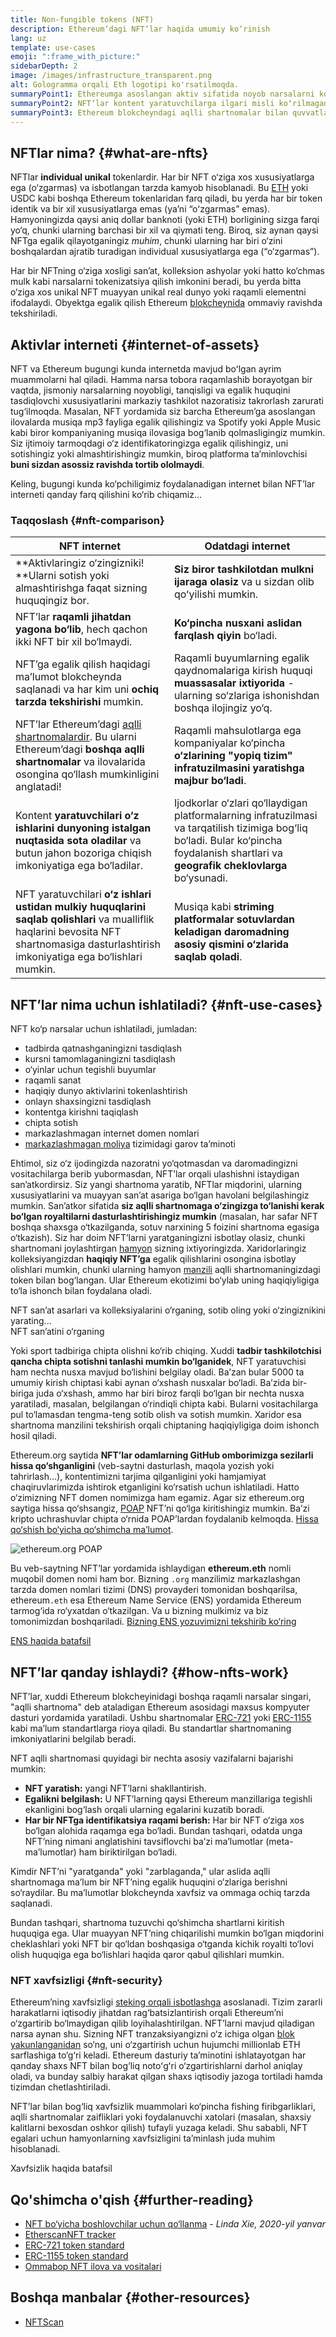 ```yaml
---
title: Non-fungible tokens (NFT)
description: Ethereumʼdagi NFTʼlar haqida umumiy ko‘rinish
lang: uz
template: use-cases
emoji: ":frame_with_picture:"
sidebarDepth: 2
image: /images/infrastructure_transparent.png
alt: Gologramma orqali Eth logotipi ko'rsatilmoqda.
summaryPoint1: Ethereumga asoslangan aktiv sifatida noyob narsalarni koʻrsatish usuli.
summaryPoint2: NFTʼlar kontent yaratuvchilarga ilgari misli koʻrilmagan darajada ko‘proq imkoniyat va kuch bermoqda.
summaryPoint3: Ethereum blokcheyndagi aqlli shartnomalar bilan quvvatlantirilgan.
---
```


## NFTlar nima? {#what-are-nfts}

NFTlar **individual unikal** tokenlardir. Har bir NFT o‘ziga xos xususiyatlarga ega (o‘zgarmas) va isbotlangan tarzda kamyob hisoblanadi. Bu [ETH](/glossary/#ether) yoki USDC kabi boshqa Ethereum tokenlaridan farq qiladi, bu yerda har bir token identik va bir xil xususiyatlarga emas (yaʼni “oʻzgarmas” emas). Hamyoningizda qaysi aniq dollar banknoti (yoki ETH) borligining sizga farqi yo‘q, chunki ularning barchasi bir xil va qiymati teng. Biroq, siz aynan qaysi NFTga egalik qilayotganingiz _muhim_, chunki ularning har biri o‘zini boshqalardan ajratib turadigan individual xususiyatlarga ega (“o‘zgarmas”).

Har bir NFTning o‘ziga xosligi san’at, kolleksion ashyolar yoki hatto ko‘chmas mulk kabi narsalarni tokenizatsiya qilish imkonini beradi, bu yerda bitta o‘ziga xos unikal NFT muayyan unikal real dunyo yoki raqamli elementni ifodalaydi. Obyektga egalik qilish Ethereum [blokcheynida](/glossary/#blockchain) ommaviy ravishda tekshiriladi.

<YouTube id="Xdkkux6OxfM" />

## Aktivlar interneti {#internet-of-assets}

NFT va Ethereum bugungi kunda internetda mavjud boʻlgan ayrim muammolarni hal qiladi. Hamma narsa tobora raqamlashib borayotgan bir vaqtda, jismoniy narsalarning noyobligi, tanqisligi va egalik huquqini tasdiqlovchi xususiyatlarini markaziy tashkilot nazoratisiz takrorlash zarurati tug‘ilmoqda. Masalan, NFT yordamida siz barcha Ethereumʼga asoslangan ilovalarda musiqa mp3 fayliga egalik qilishingiz va Spotify yoki Apple Music kabi biror kompaniyaning musiqa ilovasiga bog‘lanib qolmasligingiz mumkin. Siz ijtimoiy tarmoqdagi o‘z identifikatoringizga egalik qilishingiz, uni sotishingiz yoki almashtirishingiz mumkin, biroq platforma ta’minlovchisi **buni sizdan asossiz ravishda tortib ololmaydi**.

Keling, bugungi kunda ko‘pchiligimiz foydalanadigan internet bilan NFTʼlar interneti qanday farq qilishini ko‘rib chiqamiz...

### Taqqoslash {#nft-comparison}

| NFT internet                                                                                                                                                                             | Odatdagi internet                                                                                                                                                                        |
| ---------------------------------------------------------------------------------------------------------------------------------------------------------------------------------------- | ---------------------------------------------------------------------------------------------------------------------------------------------------------------------------------------- |
| **Aktivlaringiz o‘zingizniki! **Ularni sotish yoki almashtirishga faqat sizning huquqingiz bor.                                                                                          | **Siz biror tashkilotdan mulkni ijaraga olasiz** va u sizdan olib qoʻyilishi mumkin.                                                                                                     |
| NFTʼlar **raqamli jihatdan yagona bo‘lib**, hech qachon ikki NFT bir xil bo‘lmaydi.                                                                                                      | **Ko‘pincha nusxani aslidan farqlash qiyin** bo‘ladi.                                                                                                                                    |
| NFTʼga egalik qilish haqidagi ma’lumot blokcheynda saqlanadi va har kim uni **ochiq tarzda tekshirishi** mumkin.                                                                         | Raqamli buyumlarning egalik qaydnomalariga kirish huquqi **muassasalar ixtiyorida** - ularning so‘zlariga ishonishdan boshqa ilojingiz yo‘q.                                             |
| NFTʼlar Ethereumʼdagi [aqlli shartnomalardir](/glossary/#smart-contract). Bu ularni Ethereumʼdagi **boshqa aqlli shartnomalar** va ilovalarida osongina qo‘llash mumkinligini anglatadi! | Raqamli mahsulotlarga ega kompaniyalar ko‘pincha **o‘zlarining "yopiq tizim" infratuzilmasini yaratishga majbur bo‘ladi**.                                                               |
| Kontent **yaratuvchilari o‘z ishlarini dunyoning istalgan nuqtasida sota oladilar** va butun jahon bozoriga chiqish imkoniyatiga ega bo‘ladilar.                                         | Ijodkorlar o‘zlari qo‘llaydigan platformalarning infratuzilmasi va tarqatilish tizimiga bog‘liq bo‘ladi. Bular ko‘pincha foydalanish shartlari va **geografik cheklovlarga** bo‘ysunadi. |
| NFT yaratuvchilari **o‘z ishlari ustidan mulkiy huquqlarini saqlab qolishlari** va mualliflik haqlarini bevosita NFT shartnomasiga dasturlashtirish imkoniyatiga ega bo‘lishlari mumkin. | Musiqa kabi **striming platformalar sotuvlardan keladigan daromadning asosiy qismini o‘zlarida saqlab qoladi**.                                                                          |

## NFTʼlar nima uchun ishlatiladi? {#nft-use-cases}

NFT ko‘p narsalar uchun ishlatiladi, jumladan:

- tadbirda qatnashganingizni tasdiqlash
- kursni tamomlaganingizni tasdiqlash
- o‘yinlar uchun tegishli buyumlar
- raqamli sanat
- haqiqiy dunyo aktivlarini tokenlashtirish
- onlayn shaxsingizni tasdiqlash
- kontentga kirishni taqiqlash
- chipta sotish
- markazlashmagan internet domen nomlari
- [markazlashmagan moliya](/glossary/#defi) tizimidagi garov ta’minoti

Ehtimol, siz o‘z ijodingizda nazoratni yo‘qotmasdan va daromadingizni vositachilarga berib yubormasdan, NFTʼlar orqali ulashishni istaydigan san’atkordirsiz. Siz yangi shartnoma yaratib, NFTlar miqdorini, ularning xususiyatlarini va muayyan san’at asariga bo‘lgan havolani belgilashingiz mumkin. Sanʼatkor sifatida **siz aqlli shartnomaga o‘zingizga to‘lanishi kerak bo‘lgan royaltilarni dasturlashtirishingiz mumkin** (masalan, har safar NFT boshqa shaxsga o‘tkazilganda, sotuv narxining 5 foizini shartnoma egasiga o‘tkazish). Siz har doim NFTʼlarni yaratganingizni isbotlay olasiz, chunki shartnomani joylashtirgan [hamyon](/glossary/#wallet) sizning ixtiyoringizda. Xaridorlaringiz kolleksiyangizdan **haqiqiy NFTʼga** egalik qilishlarini osongina isbotlay olishlari mumkin, chunki ularning hamyon [manzili](/glossary/#address) aqlli shartnomaningizdagi token bilan bog‘langan. Ular Ethereum ekotizimi bo‘ylab uning haqiqiyligiga to‘la ishonch bilan foydalana oladi.

<InfoBanner shouldSpaceBetween emoji=":eyes:" mt="8">
  <div>NFT san’at asarlari va kolleksiyalarini o‘rganing, sotib oling yoki o‘zingiznikini yarating...</div>
  <ButtonLink href="/dapps/?category=collectibles#explore">
    NFT san’atini o‘rganing
  </ButtonLink>
</InfoBanner>

Yoki sport tadbiriga chipta olishni ko‘rib chiqing. Xuddi **tadbir tashkilotchisi qancha chipta sotishni tanlashi mumkin bo‘lganidek**, NFT yaratuvchisi ham nechta nusxa mavjud bo‘lishini belgilay oladi. Ba’zan bular 5000 ta umumiy kirish chiptasi kabi aynan o‘xshash nusxalar bo‘ladi. Ba’zida bir-biriga juda o‘xshash, ammo har biri biroz farqli bo‘lgan bir nechta nusxa yaratiladi, masalan, belgilangan o‘rindiqli chipta kabi. Bularni vositachilarga pul to‘lamasdan tengma-teng sotib olish va sotish mumkin. Xaridor esa shartnoma manzilini tekshirish orqali chiptaning haqiqiyligiga doim ishonch hosil qiladi.

Ethereum.org saytida **NFTʼlar odamlarning GitHub omborimizga sezilarli hissa qo‘shganligini** (veb-saytni dasturlash, maqola yozish yoki tahrirlash...), kontentimizni tarjima qilganligini yoki hamjamiyat chaqiruvlarimizda ishtirok etganligini ko‘rsatish uchun ishlatiladi. Hatto o‘zimizning NFT domen nomimizga ham egamiz. Agar siz ethereum.org saytiga hissa qo‘shsangiz, [POAP](/glossary/#poap) NFTʼni qo‘lga kiritishingiz mumkin. Ba’zi kripto uchrashuvlar chipta o‘rnida POAPʼlardan foydalanib kelmoqda. [Hissa qo‘shish bo‘yicha qo‘shimcha ma’lumot](/contributing/#poap).

![ethereum.org POAP](./poap.png)

Bu veb-saytning NFTʼlar yordamida ishlaydigan **ethereum.eth** nomli muqobil domen nomi ham bor. Bizning `.org` manzilimiz markazlashgan tarzda domen nomlari tizimi (DNS) provayderi tomonidan boshqarilsa, ethereum`.eth` esa Ethereum Name Service (ENS) yordamida Ethereum tarmog‘ida ro‘yxatdan o‘tkazilgan. Va u bizning mulkimiz va biz tomonimizdan boshqariladi. [Bizning ENS yozuvimizni tekshirib ko‘ring](https://app.ens.domains/name/ethereum.eth)

[ENS haqida batafsil](https://app.ens.domains)

<Divider />

## NFTʼlar qanday ishlaydi? {#how-nfts-work}

NFTʼlar, xuddi Ethereum blokcheyinidagi boshqa raqamli narsalar singari, "aqlli shartnoma" deb ataladigan Ethereum asosidagi maxsus kompyuter dasturi yordamida yaratiladi. Ushbu shartnomalar [ERC-721](/glossary/#erc-721) yoki [ERC-1155](/glossary/#erc-1155) kabi ma’lum standartlarga rioya qiladi. Bu standartlar shartnomaning imkoniyatlarini belgilab beradi.

NFT aqlli shartnomasi quyidagi bir nechta asosiy vazifalarni bajarishi mumkin:

- **NFT yaratish:** yangi NFTʼlarni shakllantirish.
- **Egalikni belgilash:** U NFTʼlarning qaysi Ethereum manzillariga tegishli ekanligini bog‘lash orqali ularning egalarini kuzatib boradi.
- **Har bir NFTga identifikatsiya raqami berish:** Har bir NFT o‘ziga xos bo‘lgan alohida raqamga ega bo‘ladi. Bundan tashqari, odatda unga NFTʼning nimani anglatishini tavsiflovchi ba’zi ma’lumotlar (meta-ma’lumotlar) ham biriktirilgan bo‘ladi.

Kimdir NFTʼni "yaratganda" yoki "zarblaganda," ular aslida aqlli shartnomaga ma’lum bir NFTʼning egalik huquqini o‘zlariga berishni so‘raydilar. Bu ma’lumotlar blokcheynda xavfsiz va ommaga ochiq tarzda saqlanadi.

Bundan tashqari, shartnoma tuzuvchi qo‘shimcha shartlarni kiritish huquqiga ega. Ular muayyan NFTʼning chiqarilishi mumkin bo‘lgan miqdorini cheklashlari yoki NFT bir qo‘ldan boshqasiga o‘tganda kichik royalti to‘lovi olish huquqiga ega bo‘lishlari haqida qaror qabul qilishlari mumkin.

### NFT xavfsizligi {#nft-security}

Ethereumʼning xavfsizligi [steking orqali isbotlashga](/glossary/#pos) asoslanadi. Tizim zararli harakatlarni iqtisodiy jihatdan rag‘batsizlantirish orqali Ethereumʼni o‘zgartirib bo‘lmaydigan qilib loyihalashtirilgan. NFTʼlarni mavjud qiladigan narsa aynan shu. Sizning NFT tranzaksiyangizni o‘z ichiga olgan [blok](/glossary/#block) [yakunlanganidan](/glossary/#finality) so‘ng, uni o‘zgartirish uchun hujumchi millionlab ETH sarflashiga to‘g‘ri keladi. Ethereum dasturiy ta’minotini ishlatayotgan har qanday shaxs NFT bilan bog‘liq notoʻgʻri o‘zgartirishlarni darhol aniqlay oladi, va bunday salbiy harakat qilgan shaxs iqtisodiy jazoga tortiladi hamda tizimdan chetlashtiriladi.

NFTʼlar bilan bog‘liq xavfsizlik muammolari ko‘pincha fishing firibgarliklari, aqlli shartnomalar zaifliklari yoki foydalanuvchi xatolari (masalan, shaxsiy kalitlarni bexosdan oshkor qilish) tufayli yuzaga keladi. Shu sababli, NFT egalari uchun hamyonlarning xavfsizligini ta’minlash juda muhim hisoblanadi.

<ButtonLink href="/security/">
  Xavfsizlik haqida batafsil
</ButtonLink>

## Qo'shimcha o'qish {#further-reading}

- [NFT bo‘yicha boshlovchilar uchun qo‘llanma](https://linda.mirror.xyz/df649d61efb92c910464a4e74ae213c4cab150b9cbcc4b7fb6090fc77881a95d) - _Linda Xie, 2020-yil yanvar_
- [EtherscanNFT tracker](https://etherscan.io/nft-top-contracts)
- [ERC-721 token standard](/developers/docs/standards/tokens/erc-721/)
- [ERC-1155 token standard](/developers/docs/standards/tokens/erc-1155/)
- [Ommabop NFT ilova va vositalari](https://www.ethereum-ecosystem.com/blockchains/ethereum/nfts)

## Boshqa manbalar {#other-resources}

- [NFTScan](https://nftscan.com/)

<Divider />

<QuizWidget quizKey="nfts" />
